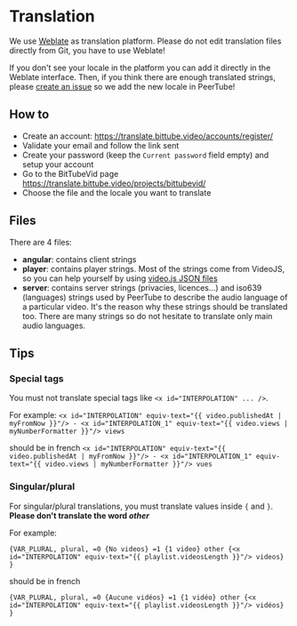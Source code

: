 # Translation

We use [Weblate](https://weblate.org) as translation platform.
Please do not edit translation files directly from Git, you have to use Weblate!

If you don't see your locale in the platform you can add it directly in the Weblate interface.
Then, if you think there are enough translated strings, please [create an issue](https://github.com/ipbc-dev/BitTubeVid/issues) so we add the new locale in PeerTube!


## How to

 * Create an account: https://translate.bittube.video/accounts/register/
 * Validate your email and follow the link sent
 * Create your password (keep the `Current password` field empty) and setup your account
 * Go to the BitTubeVid page https://translate.bittube.video/projects/bittubevid/
 * Choose the file and the locale you want to translate
 

## Files

There are 4 files:
 * **angular**: contains client strings
 * **player**: contains player strings. 
 Most of the strings come from VideoJS, so you can help yourself by using [video.js JSON files](https://github.com/videojs/video.js/tree/master/lang)
 * **server**: contains server strings (privacies, licences...) and iso639 (languages) strings used by PeerTube to describe the audio language of a particular video.
 It's the reason why these strings should be translated too. There are many strings so do not hesitate to translate only main audio languages.


## Tips

### Special tags

You must not translate special tags like `<x id="INTERPOLATION" ... />`.

For example: 
```<x id="INTERPOLATION" equiv-text="{{ video.publishedAt | myFromNow }}"/> - <x id="INTERPOLATION_1" equiv-text="{{ video.views | myNumberFormatter }}"/> views```

should be in french 
```<x id="INTERPOLATION" equiv-text="{{ video.publishedAt | myFromNow }}"/> - <x id="INTERPOLATION_1" equiv-text="{{ video.views | myNumberFormatter }}"/> vues```


### Singular/plural

For singular/plural translations, you must translate values inside `{` and `}`. **Please don't translate the word *other***

For example:

```{VAR_PLURAL, plural, =0 {No videos} =1 {1 video} other {<x id="INTERPOLATION" equiv-text="{{ playlist.videosLength }}"/> videos} }```

should be in french 

```{VAR_PLURAL, plural, =0 {Aucune vidéos} =1 {1 vidéo} other {<x id="INTERPOLATION" equiv-text="{{ playlist.videosLength }}"/> vidéos} }```
